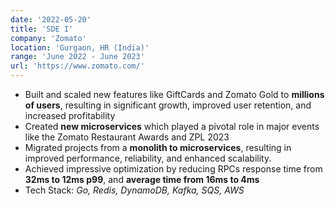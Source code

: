 ```yaml
---
date: '2022-05-20'
title: 'SDE I'
company: 'Zomato'
location: 'Gurgaon, HR (India)'
range: 'June 2022 - June 2023'
url: 'https://www.zomato.com/'
---
```


- Built and scaled new features like GiftCards and Zomato Gold to **millions of users**, resulting in significant growth, improved user retention, and increased profitability
- Created **new microservices** which played a pivotal role in major events like the Zomato Restaurant Awards and ZPL 2023
- Migrated projects from a **monolith to microservices**, resulting in improved performance, reliability, and enhanced scalability.
- Achieved impressive optimization by reducing RPCs response time from **32ms to 12ms p99**, and **average time from 16ms to 4ms**
- Tech Stack: _Go, Redis, DynamoDB, Kafka, SQS, AWS_
